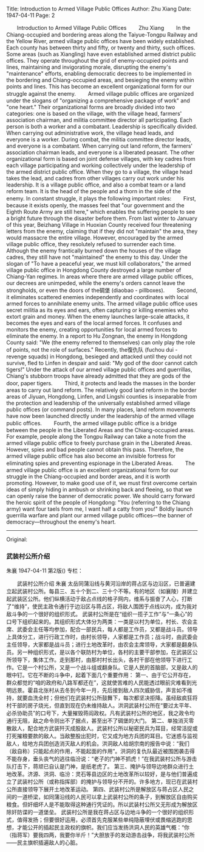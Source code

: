 Title: Introduction to Armed Village Public Offices
Author: Zhu Xiang
Date: 1947-04-11
Page: 2

　　Introduction to Armed Village Public Offices
　　Zhu Xiang
　　In the Chiang-occupied and bordering areas along the Taiyue-Tongpu Railway and the Yellow River, armed village public offices have been widely established. Each county has between thirty and fifty, or twenty and thirty, such offices. Some areas (such as Xiangling) have even established armed district public offices. They operate throughout the grid of enemy-occupied points and lines, maintaining and invigorating morale, disrupting the enemy's "maintenance" efforts, enabling democratic decrees to be implemented in the bordering and Chiang-occupied areas, and besieging the enemy within points and lines. This has become an excellent organizational form for our struggle against the enemy.
　　Armed village public offices are organized under the slogans of "organizing a comprehensive package of work" and "one heart." Their organizational forms are broadly divided into two categories: one is based on the village, with the village head, farmers' association chairman, and militia committee director all participating. Each person is both a worker and a combatant. Leadership is specifically divided. When carrying out administrative work, the village head leads, and everyone is a worker. During combat, the militia committee director leads, and everyone is a combatant. When carrying out land reform, the farmers' association chairman leads, and everyone is a liberated peasant. The other organizational form is based on joint defense villages, with key cadres from each village participating and working collectively under the leadership of the armed district public office. When they go to a village, the village head takes the lead, and cadres from other villages carry out work under his leadership. It is a village public office, and also a combat team or a land reform team. It is the head of the people and a thorn in the side of the enemy. In constant struggle, it plays the following important roles:
　　First, because it exists openly, the masses feel that "our government and the Eighth Route Army are still here," which enables the suffering people to see a bright future through the disaster before them. From last winter to January of this year, Beizhang Village in Huoxian County received four threatening letters from the enemy, claiming that if they did not "maintain" the area, they would massacre the entire village. However, encouraged by the armed village public office, they resolutely refused to surrender each time. Although the enemy frantically burned down the houses of the village cadres, they still have not "maintained" the enemy to this day. Under the slogan of "To have a peaceful year, we must kill collaborators," the armed village public office in Hongdong County destroyed a large number of Chiang-Yan regimes. In areas where there are armed village public offices, our decrees are unimpeded, while the enemy's orders cannot leave the strongholds, or even the doors of the碉堡 (diaobao - pillboxes).
　　Second, it eliminates scattered enemies independently and coordinates with local armed forces to annihilate enemy units. The armed village public office uses secret militia as its eyes and ears, often capturing or killing enemies who extort grain and money. When the enemy launches large-scale attacks, it becomes the eyes and ears of the local armed forces. It confuses and monitors the enemy, creating opportunities for local armed forces to eliminate the enemy. In a report to Hu Zongnan, the enemy in Hongdong County said: "We (the enemy referred to themselves) can only play the role of points, not the role of surfaces." Recently, the復仇队 (fuchou dui - revenge squads) in Hongdong, besieged and attacked until they could not survive, fled to Linfen in despair and said: "My god of the door cannot catch tigers!" Under the attack of our armed village public offices and guerrillas, Chiang's stubborn troops have already admitted that they are gods of the door, paper tigers.
　　Third, it protects and leads the masses in the border areas to carry out land reform. The relatively good land reform in the border areas of Jiyuan, Hongdong, Linfen, and Lingshi counties is inseparable from the protection and leadership of the universally established armed village public offices (or command posts). In many places, land reform movements have now been launched directly under the leadership of the armed village public offices.
　　Fourth, the armed village public office is a bridge between the people in the Liberated Areas and the Chiang-occupied areas. For example, people along the Tongpu Railway can take a note from the armed village public office to freely purchase grain in the Liberated Areas. However, spies and bad people cannot obtain this pass. Therefore, the armed village public office has also become an invisible fortress for eliminating spies and preventing espionage in the Liberated Areas.
　　The armed village public office is an excellent organizational form for our struggle in the Chiang-occupied and border areas, and it is worth promoting. However, to make good use of it, we must first overcome certain ideas of simply hiding in ambush or shrinking back and fleeing, so that we can openly raise the banner of democratic power. We should carry forward the heroic spirit of the people of Hongdong: "You (referring to the Chiang army) want four taels from me, I want half a catty from you!" Boldly launch guerrilla warfare and plant our armed village public offices—the banner of democracy—throughout the enemy's heart.



<hr /> 

Original: 


### 武装村公所介绍
朱襄
1947-04-11
第2版()
专栏：

　　武装村公所介绍
    朱襄
    太岳同蒲沿线与黄河沿岸的蒋占区与边沿区，已普遍建立起武装村公所。每县三、五十个到二、三十个不等。有的地区（如襄陵）并建立起武装区公所。他们纵横活动于敌占点线的格子网内，维系与振奋了人心，打断了“维持”，使民主政令通行于边沿区与蒋占区，将敌人围困于点线以内，成为我对敌斗争的一个很好的组织形式。
    武装村公所是在“组织一揽子工作”与“一条心”的口号下组织起来的。其组织形式大体分为两类：一类是以村为单位，村长、农会主席、武委会主任等均参加，配合一部民兵，每人都是工作员，又都是战斗员。领导上具体分工，进行行政工作时，由村长领导，人家都是工作员；战斗时，由武委会主任领导，大家都是战斗员；进行土地改革时，由农会主席领导，大家都是翻身队员。另一种组织形式，是以各个联防村为单位，各村的主要干部参加，在武装区公所领导下，集体工作。走到那村，由那村村长出头，各村干部在他领导下进行工作。它是一个村公所，又是一个战斗组或翻身队。它是人民的首脑部，又是敌人的眼中钉。它在不断的斗争中，起着下面几个重要作用：
    第一、由于它公开存在，群众都觉的“咱的政府和八路军都还在”，这就使苦难的人民能透过眼前灾难看到光明远景。霍县北张村从去冬到今年一月，先后接到敌人四次威胁信，声言如不维持，就要血洗全村；但他们在武装村公所鼓舞下，每次都坚决拒降。虽经敌疯狂将村干部的房子烧光，但直到现在仍未维持敌人。洪洞武装村公所在“要过太平年、必杀协助员”的口号下，大量摧毁蒋阎政权。凡有武装村公所的地区，我之政令均通行无阻，敌之命令则出不了据点，甚至出不了碉堡的大门。
    第二、单独消灭零散敌人，配合地方武装歼灭成股敌人。武装村公所以秘密民兵为耳目，经常活捉或打死摧粮要款的敌人。当敌整股出犯时，它又成为地方兵团的耳目。它迷惑与监视敌人，给地方兵团创造消灭敌人的机会。洪洞敌人给胡宗南的报告中说：“我们（敌自称）只能起点的作用，不能起面的作用”。洪洞的复仇队最近被围困袭击得不能存身，垂头丧气的逃往临汾说：“老子的门神不抓虎！”在我武装村公所与游击队打击下，蒋顽已自认是门神，是纸老虎了。
    第三、掩护与领导边地群众进行土地改革。济源、洪洞、临汾：灵石等县边区的土地改革所以较好，是与他们普遍成立了武装村公所（或称指挥部）的掩护与领导分不开的。许多地方，现已在武装村公所直接领导下展开土地改革运动。
    第四、武装村公所是解放区与蒋占区人民之间的一道桥梁，如同蒲沿线的人民可以拿上武装村公所的条子，到解放区自由购买粮食。但奸细坏人是不能取得这种通行凭证的。所以武装村公所又无形成为解放区除奸防谍的一道堡垒。
    武装村公所是我在蒋占区与边地斗争的一个很好的组织形式，值得发扬；但要很好运用，必须首先克服某些单纯隐蔽埋伏或畏缩逃跑的思想，才能公开的插起民主政权的旗帜。我们应当发扬洪洞人民的英雄气概：“你（指蒋军）要我四两，我要你半斤！”大胆放手的发动游击战争，将我武装村公所——民主旗帜插遍敌人的心脏。
